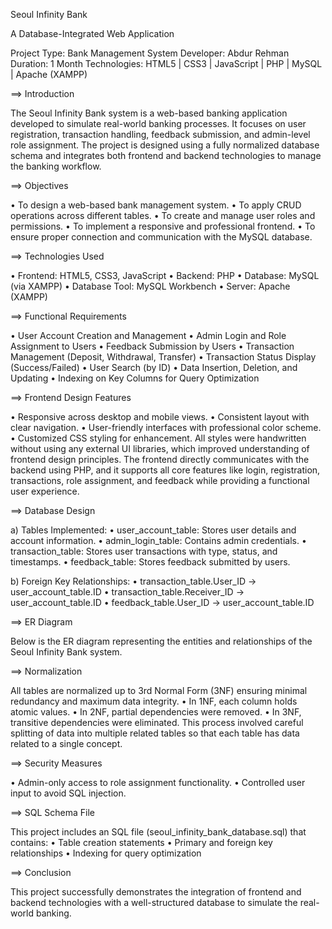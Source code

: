 Seoul Infinity Bank 

A Database-Integrated Web Application

Project Type: Bank Management System
Developer: Abdur Rehman
Duration: 1 Month
Technologies: HTML5 | CSS3 | JavaScript | PHP | MySQL | Apache (XAMPP)



==> Introduction

The Seoul Infinity Bank system is a web-based banking application developed to simulate real-world banking processes. 
It focuses on user registration, transaction handling, feedback submission, and admin-level role assignment. 
The project is designed using a fully normalized database schema and integrates both frontend and backend technologies to manage the banking workflow.



==> Objectives

•	To design a web-based bank management system.
•	To apply CRUD operations across different tables.
•	To create and manage user roles and permissions.
•	To implement a responsive and professional frontend.
•	To ensure proper connection and communication with the MySQL database.



==> Technologies Used

•	Frontend: HTML5, CSS3, JavaScript
•	Backend: PHP
•	Database: MySQL (via XAMPP)
•	Database Tool: MySQL Workbench
•	Server: Apache (XAMPP)
 

==> Functional Requirements

•	User Account Creation and Management
•	Admin Login and Role Assignment to Users
•	Feedback Submission by Users
•	Transaction Management (Deposit, Withdrawal, Transfer)
•	Transaction Status Display (Success/Failed)
•	User Search (by ID)
•	Data Insertion, Deletion, and Updating
•	Indexing on Key Columns for Query Optimization



==> Frontend Design Features

•	Responsive across desktop and mobile views.
•	Consistent layout with clear navigation.
•	User-friendly interfaces with professional color scheme.
•	Customized CSS styling for  enhancement.
All styles were handwritten without using any external UI libraries, which improved understanding of frontend design principles.
The frontend directly communicates with the backend using PHP, and it supports all core features like login, registration, transactions, role assignment, and feedback while providing a functional user experience.



==> Database Design

a) Tables Implemented:
•	user_account_table: Stores user details and account information.
•	admin_login_table: Contains admin credentials.
•	transaction_table: Stores user transactions with type, status, and timestamps.
•	feedback_table: Stores feedback submitted by users.

b) Foreign Key Relationships:
•	transaction_table.User_ID -> user_account_table.ID
•	transaction_table.Receiver_ID -> user_account_table.ID
•	feedback_table.User_ID -> user_account_table.ID
 


==> ER Diagram

Below is the ER diagram representing the entities and relationships of the Seoul Infinity Bank system.



==> Normalization

All tables are normalized up to 3rd Normal Form (3NF) ensuring minimal redundancy and maximum data integrity.
•	In 1NF, each column holds atomic values.
•	In 2NF, partial dependencies were removed.
•	In 3NF, transitive dependencies were eliminated.
This process involved careful splitting of data into multiple related tables so that each table has data related to a single concept.



==> Security Measures

•	Admin-only access to role assignment functionality.
•	Controlled user input to avoid SQL injection.



==> SQL Schema File

This project includes an SQL file (seoul_infinity_bank_database.sql) that contains:
•	Table creation statements
•	Primary and foreign key relationships
•	Indexing for query optimization



==> Conclusion

This project successfully demonstrates the integration of frontend and backend technologies with a well-structured database to simulate the real-world banking.
